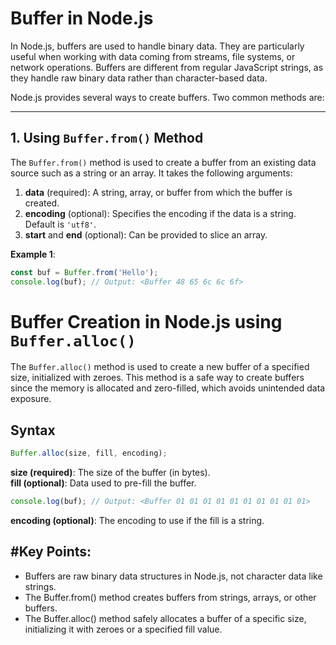 # Buffer in Node.js

In Node.js, buffers are used to handle binary data. They are particularly useful when working with data coming from streams, file systems, or network operations. Buffers are different from regular JavaScript strings, as they handle raw binary data rather than character-based data.

Node.js provides several ways to create buffers. Two common methods are:

---

## 1. Using `Buffer.from()` Method

The `Buffer.from()` method is used to create a buffer from an existing data source such as a string or an array. It takes the following arguments:
1. **data** (required): A string, array, or buffer from which the buffer is created.
2. **encoding** (optional): Specifies the encoding if the data is a string. Default is `'utf8'`.
3. **start** and **end** (optional): Can be provided to slice an array.

**Example 1**:
```js
const buf = Buffer.from('Hello');
console.log(buf); // Output: <Buffer 48 65 6c 6c 6f>
```

# Buffer Creation in Node.js using `Buffer.alloc()`

The `Buffer.alloc()` method is used to create a new buffer of a specified size, initialized with zeroes. This method is a safe way to create buffers since the memory is allocated and zero-filled, which avoids unintended data exposure.

## Syntax
```js
Buffer.alloc(size, fill, encoding);
```
**size (required)**: The size of the buffer (in bytes).   
**fill (optional)**: Data used to pre-fill the buffer.
```js const buf = Buffer.alloc(10, 1);
console.log(buf); // Output: <Buffer 01 01 01 01 01 01 01 01 01 01>
```
**encoding (optional)**: The encoding to use if the fill is a string.


#Key Points:
-
- Buffers are raw binary data structures in Node.js, not character data like strings.
- The Buffer.from() method creates buffers from strings, arrays, or other buffers.
- The Buffer.alloc() method safely allocates a buffer of a specific size, initializing it with zeroes or a specified fill value.

